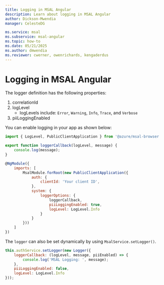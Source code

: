 ```yaml
---
title: Logging in MSAL Angular
description: Learn about logging in MSAL Angular
author: Dickson-Mwendia
manager: CelesteDG

ms.service: msal
ms.subservice: msal-angular
ms.topic: how-to
ms.date: 05/21/2025
ms.author: dmwendia
ms.reviewer: cwerner, owenrichards, kengaderdus
---
```

# Logging in MSAL Angular

The logger definition has the following properties:

1. correlationId
1. logLevel
    * logLevels include: `Error`, `Warning`, `Info`, `Trace`, and `Verbose`
1. piiLoggingEnabled

You can enable logging in your app as shown below:

```js
import { LogLevel, PublicClientApplication } from '@azure/msal-browser';

export function loggerCallback(logLevel, message) {
    console.log(message);
}

@NgModule({
    imports: [ 
        MsalModule.forRoot(new PublicClientApplication({
            auth: {
                clientId: 'Your client ID',
            },
            system: {
                loggerOptions: {
                    loggerCallback,
                    piiLoggingEnabled: true,
                    logLevel: LogLevel.Info
                }
            }
        }))
    ]
})
```

The `logger` can also be set dynamically by using `MsalService.setLogger()`.

```js
this.authService.setLogger(new Logger({
    loggerCallback: (logLevel, message, piiEnabled) => {
        console.log('MSAL Logging: ', message);
    },
    piiLoggingEnabled: false,
    logLevel: LogLevel.Info
}));
```
